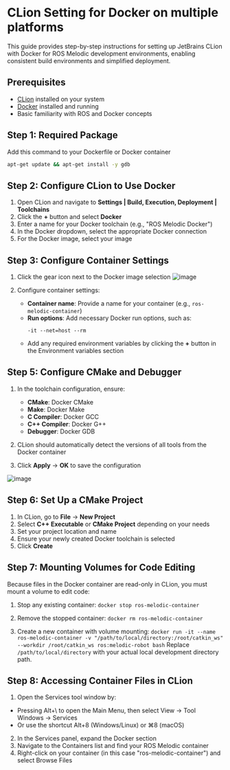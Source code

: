 # CLion Setting for Docker on multiple platforms

This guide provides step-by-step instructions for setting up JetBrains CLion with Docker for ROS Melodic development environments, enabling consistent build environments and simplified deployment.

## Prerequisites

- [CLion](https://www.jetbrains.com/clion/download/) installed on your system
- [Docker](https://docs.docker.com/get-docker/) installed and running
- Basic familiarity with ROS and Docker concepts

## Step 1: Required Package

Add this command to your Dockerfile or Docker container

```bash
apt-get update && apt-get install -y gdb
```

## Step 2: Configure CLion to Use Docker

1. Open CLion and navigate to **Settings | Build, Execution, Deployment | Toolchains**
2. Click the **+** button and select **Docker**
3. Enter a name for your Docker toolchain (e.g., "ROS Melodic Docker")
4. In the Docker dropdown, select the appropriate Docker connection
5. For the Docker image, select your image

## Step 3: Configure Container Settings

1. Click the gear icon next to the Docker image selection
   ![image](https://github.com/user-attachments/assets/9fe95719-1824-4359-a997-aaa1fbeb1d38)

2. Configure container settings:
   - **Container name**: Provide a name for your container (e.g., `ros-melodic-container`)
   - **Run options**: Add necessary Docker run options, such as:
     ```
     -it --net=host --rm
     ```
   - Add any required environment variables by clicking the **+** button in the Environment variables section

## Step 5: Configure CMake and Debugger

1. In the toolchain configuration, ensure:
   - **CMake**: Docker CMake
   - **Make**: Docker Make
   - **C Compiler**: Docker GCC
   - **C++ Compiler**: Docker G++
   - **Debugger**: Docker GDB

2. CLion should automatically detect the versions of all tools from the Docker container

3. Click **Apply** → **OK** to save the configuration
   
![image](https://github.com/user-attachments/assets/808e8f1a-d8a3-4341-bc42-895d530df509)

## Step 6: Set Up a CMake Project

1. In CLion, go to **File** → **New Project**
2. Select **C++ Executable** or **CMake Project** depending on your needs
3. Set your project location and name
4. Ensure your newly created Docker toolchain is selected
5. Click **Create**

## Step 7: Mounting Volumes for Code Editing
Because files in the Docker container are read-only in CLion, you must mount a volume to edit code:

1. Stop any existing container:
```docker stop ros-melodic-container```

2. Remove the stopped container:
```docker rm ros-melodic-container```

3. Create a new container with volume mounting:
```docker run -it --name ros-melodic-container -v "/path/to/local/directory:/root/catkin_ws" --workdir /root/catkin_ws ros:melodic-robot bash```
Replace ```/path/to/local/directory``` with your actual local development directory path.

## Step 8: Accessing Container Files in CLion

1. Open the Services tool window by:
- Pressing Alt+\ to open the Main Menu, then select View → Tool Windows → Services
- Or use the shortcut Alt+8 (Windows/Linux) or ⌘8 (macOS)

2. In the Services panel, expand the Docker section
3. Navigate to the Containers list and find your ROS Melodic container
4. Right-click on your container (in this case "ros-melodic-container") and select Browse Files



